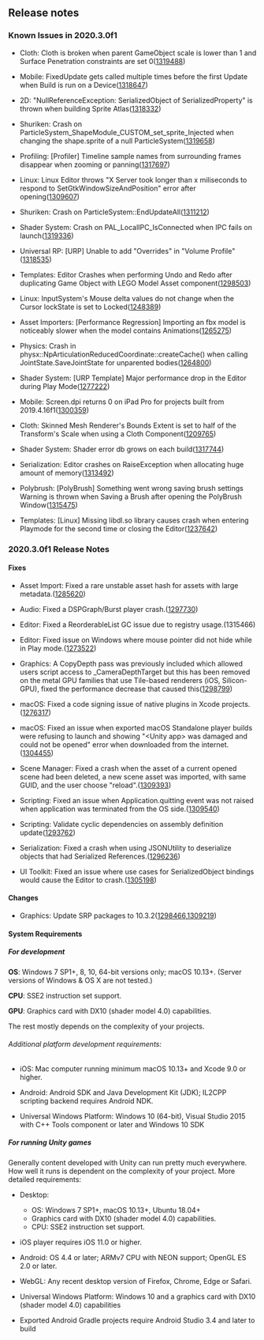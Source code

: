 ## Release notes

### Known Issues in 2020.3.0f1

-   Cloth: Cloth is broken when parent GameObject scale is lower than 1 and Surface Penetration constraints are set 0([1319488](https://issuetracker.unity3d.com/issues/cloth-is-broken-when-parent-gameobject-scale-is-lower-than-1-and-surface-penetration-constraints-are-set-0))

-   Mobile: FixedUpdate gets called multiple times before the first Update when Build is run on a Device([1318647](https://issuetracker.unity3d.com/issues/mobile-fixedupdate-gets-called-multiple-times-before-the-first-update-when-build-is-run-on-a-device))

-   2D: \"NullReferenceException: SerializedObject of SerializedProperty\" is thrown when building Sprite Atlas([1318332](https://issuetracker.unity3d.com/issues/nullreferenceexception-serializedobject-of-serializedproperty-is-thrown-when-building-sprite-atlas))

-   Shuriken: Crash on ParticleSystem_ShapeModule_CUSTOM_set_sprite_Injected when changing the shape.sprite of a null ParticleSystem([1319658](https://issuetracker.unity3d.com/issues/crash-on-particlesystem-shapemodule-custom-set-sprite-injected-when-changing-the-shape-dot-sprite-of-a-null-particlesystem))

-   Profiling: \[Profiler\] Timeline sample names from surrounding frames disappear when zooming or panning([1317697](https://issuetracker.unity3d.com/issues/profiler-timeline-sample-names-from-surrounding-frames-disappear-when-zooming-or-panning))

-   Linux: Linux Editor throws \"X Server took longer than x miliseconds to respond to SetGtkWindowSizeAndPosition\" error after opening([1309607](https://issuetracker.unity3d.com/issues/linux-editor-throws-x-server-took-longer-than-x-miliseconds-to-respond-to-setgtkwindowsizeandposition-error-after-opening))

-   Shuriken: Crash on ParticleSystem::EndUpdateAll([1311212](https://issuetracker.unity3d.com/issues/shuriken-crash-on-particlesystem-endupdateall))

-   Shader System: Crash on PAL_LocalIPC_IsConnected when IPC fails on launch([1319336](https://issuetracker.unity3d.com/issues/crash-on-pal-localipc-isconnected-when-ipc-fails-on-launch))

-   Universal RP: \[URP\] Unable to add \"Overrides\" in \"Volume Profile\"([1318535](https://issuetracker.unity3d.com/issues/urp-unable-to-add-overrides-in-volume-profile))

-   Templates: Editor Crashes when performing Undo and Redo after duplicating Game Object with LEGO Model Asset component([1298503](https://issuetracker.unity3d.com/issues/crash-when-redoing-and-undoing-pasting-prefabs-in-scene-in-lego-microgame))

-   Linux: InputSystem\'s Mouse delta values do not change when the Cursor lockState is set to Locked([1248389](https://issuetracker.unity3d.com/issues/linux-inputsystems-mouse-delta-values-do-not-change-when-the-cursor-lockstate-is-set-to-locked))

-   Asset Importers: \[Performance Regression\] Importing an fbx model is noticeably slower when the model contains Animations([1265275](https://issuetracker.unity3d.com/issues/performance-regression-importing-an-fbx-model-is-noticeably-slower-when-the-model-contains-animations))

-   Physics: Crash in physx::NpArticulationReducedCoordinate::createCache() when calling JointState.SaveJointState for unparented bodies([1264800](https://issuetracker.unity3d.com/issues/crash-in-physx-nparticulationreducedcoordinate-createcache-when-calling-jointstate-dot-savejointstate-for-unparented-bodies))

-   Shader System: \[URP Template\] Major performance drop in the Editor during Play Mode([1277222](https://issuetracker.unity3d.com/issues/urp-template-major-performance-drop-in-the-editor-during-play-mode))

-   Mobile: Screen.dpi returns 0 on iPad Pro for projects built from 2019.4.16f1([1300359](https://issuetracker.unity3d.com/issues/screen-dot-dpi-returns-0-on-ipad-pro-for-projects-built-from-2019-dot-4-16f1))

-   Cloth: Skinned Mesh Renderer\'s Bounds Extent is set to half of the Transform\'s Scale when using a Cloth Component([1209765](https://issuetracker.unity3d.com/issues/skinned-mesh-renderers-bounds-extent-is-set-to-half-of-the-transforms-scale-when-using-a-cloth-component))

-   Shader System: Shader error db grows on each build([1317744](https://issuetracker.unity3d.com/issues/shader-error-db-grows-on-each-build))

-   Serialization: Editor crashes on RaiseException when allocating huge amount of memory([1313492](https://issuetracker.unity3d.com/issues/editor-crashes-on-raiseexception-when-allocating-huge-amount-of-memory))

-   Polybrush: \[PolyBrush\] Something went wrong saving brush settings Warning is thrown when Saving a Brush after opening the PolyBrush Window([1315475](https://issuetracker.unity3d.com/issues/polybrush-something-went-wrong-saving-brush-settings-warning-is-thrown-when-saving-a-brush-after-opening-the-polybrush-window))

-   Templates: \[Linux\] Missing libdl.so library causes crash when entering Playmode for the second time or closing the Editor([1237642](https://issuetracker.unity3d.com/issues/missing-libdl-dot-so-library-causes-crash-when-entering-playmode-for-the-second-time-or-closing-the-editor))

### 2020.3.0f1 Release Notes

#### Fixes

-   Asset Import: Fixed a rare unstable asset hash for assets with large metadata.([1285620](https://issuetracker.unity3d.com/issues/consistency-checker-logs-say-that-import-results-are-inconsistent-for-textures))

-   Audio: Fixed a DSPGraph/Burst player crash.([1297730](https://issuetracker.unity3d.com/issues/dspgraph-playclip-sample-crashes-in-windows-slash-x64-build))

-   Editor: Fixed a ReorderableList GC issue due to registry usage.(1315466)

-   Editor: Fixed issue on Windows where mouse pointer did not hide while in Play mode.([1273522](https://issuetracker.unity3d.com/issues/the-cursor-dot-visible-equals-false-does-not-work-when-inputsystem-package-is-installed))

-   Graphics: A CopyDepth pass was previously included which allowed users script access to \_CameraDepthTarget but this has been removed on the metal GPU families that use Tile-based renderers (iOS, Silicon-GPU), fixed the performance decrease that caused this([1298799](https://issuetracker.unity3d.com/issues/ios-copydepth-pass-is-present-in-the-legacy-deferred-render-pipeline-and-results-in-extra-render-target-memory-and-gpu-time))

-   macOS: Fixed a code signing issue of native plugins in Xcode projects.([1276317](https://issuetracker.unity3d.com/issues/xcode-macos-bundle-plugins-are-not-signed-in-xcode-projects))

-   macOS: Fixed an issue when exported macOS Standalone player builds were refusing to launch and showing \"\<Unity app\> was damaged and could not be opened\" error when downloaded from the internet.([1304455](https://issuetracker.unity3d.com/issues/macos-builds-now-contain-a-quarantine-attribute))

-   Scene Manager: Fixed a crash when the asset of a current opened scene had been deleted, a new scene asset was imported, with same GUID, and the user choose \"reload\".([1309393](https://issuetracker.unity3d.com/issues/freeze-or-crash-on-editorscenemanager-reloadscene-when-importing-an-asset-and-reloading-the-opened-scene))

-   Scripting: Fixed an issue when Application.quitting event was not raised when application was terminated from the OS side.([1309540](https://issuetracker.unity3d.com/issues/application-dot-quitting-event-is-not-raised-when-closing-build))

-   Scripting: Validate cyclic dependencies on assembly definition update([1293762](https://issuetracker.unity3d.com/issues/exception-thrown-instead-of-error-when-creating-assembly-with-cyclic-reference))

-   Serialization: Fixed a crash when using JSONUtility to deserialize objects that had Serialized References.([1296236](https://issuetracker.unity3d.com/issues/jsonutility-deserialization-corrupted-values))

-   UI Toolkit: Fixed an issue where use cases for SerializedObject bindings would cause the Editor to crash.([1305198](https://issuetracker.unity3d.com/issues/serializereference-editor-crashes-when-creating-a-graphview-node-after-deleting-a-graphview-node-with-serializedproperty))

#### Changes

-   Graphics: Update SRP packages to 10.3.2([1298466](https://issuetracker.unity3d.com/issues/visual-effect-graph-infinite-compilation-when-opening),[1309219](https://issuetracker.unity3d.com/issues/shadergraph-undeclared-identifier-unitybuildtexture2dstructnoscale-errors-when-using-a-sample-texture-2d-node-in-a-vfx-sg))

#### System Requirements

##### For development

**OS**: Windows 7 SP1+, 8, 10, 64-bit versions only; macOS 10.13+. (Server versions of Windows & OS X are not tested.)

**CPU**: SSE2 instruction set support.

**GPU**: Graphics card with DX10 (shader model 4.0) capabilities.

The rest mostly depends on the complexity of your projects.

###### Additional platform development requirements:

-   iOS: Mac computer running minimum macOS 10.13+ and Xcode 9.0 or higher.

-   Android: Android SDK and Java Development Kit (JDK); IL2CPP scripting backend requires Android NDK.

-   Universal Windows Platform: Windows 10 (64-bit), Visual Studio 2015 with C++ Tools component or later and Windows 10 SDK

##### For running Unity games

Generally content developed with Unity can run pretty much everywhere. How well it runs is dependent on the complexity of your project. More detailed requirements:

-   Desktop:

    -   OS: Windows 7 SP1+, macOS 10.13+, Ubuntu 18.04+
    -   Graphics card with DX10 (shader model 4.0) capabilities.
    -   CPU: SSE2 instruction set support.

-   iOS player requires iOS 11.0 or higher.

-   Android: OS 4.4 or later; ARMv7 CPU with NEON support; OpenGL ES 2.0 or later.

-   WebGL: Any recent desktop version of Firefox, Chrome, Edge or Safari.

-   Universal Windows Platform: Windows 10 and a graphics card with DX10 (shader model 4.0) capabilities

-   Exported Android Gradle projects require Android Studio 3.4 and later to build

